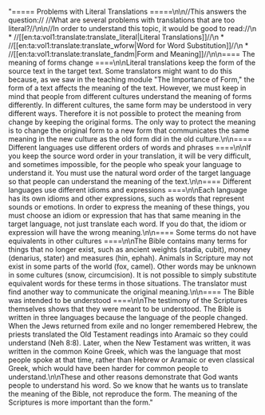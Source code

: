 "===== Problems with Literal Translations =====\n\n//This answers the question:// //What are several problems with translations that are too literal?//\n\n//In order to understand this topic, it would be good to read://\n  * //[[en:ta:vol1:translate:translate_literal|Literal Translations]]//\n  * //[[en:ta:vol1:translate:translate_wforw|Word for Word Substitution]]//\n  * //[[en:ta:vol1:translate:translate_fandm|Form and Meaning]]//\n\n==== The meaning of forms change ====\n\nLiteral translations keep the form of the source text in the target text. Some translators might want to do this because, as we saw in the teaching module \"The Importance of Form,\" the form of a text affects the meaning of the text. However, we must keep in mind that people from different cultures understand the meaning of forms differently. In different cultures, the same form may be understood in very different ways. Therefore it is not possible to protect the meaning from change by keeping the original forms. The only way to protect the meaning is to change the original form to a new form that communicates the same meaning in the new culture as the old form did in the old culture.\n\n==== Different languages use different orders of words and phrases ====\n\nIf you keep the source word order in  your translation, it will be very difficult, and sometimes impossible, for the people who speak your language to understand it. You must use the natural word order of the target language so that people can understand the meaning of the text.\n\n==== Different languages use different idioms and expressions ====\n\nEach language has its own idioms and other expressions, such as words that represent sounds or emotions. In order to express the meaning of these things, you must choose an idiom or expression that has that same meaning in the target language, not just translate each word. If you do that, the idiom or expression will have the wrong meaning.\n\n==== Some terms do not have equivalents in other cultures ====\n\nThe Bible contains many terms for things that no longer exist, such as ancient weights (stadia, cubit), money (denarius, stater) and measures (hin, ephah). Animals in Scripture may not exist in some parts of the world (fox, camel). Other words may be unknown in some cultures (snow, circumcision). It is not possible to simply substitute equivalent words for these terms in those situations. The translator must find another way to communicate the original meaning.\n\n==== The Bible was intended to be understood ====\n\nThe testimony of the Scriptures themselves shows that they were meant to be understood. The Bible is written in three languages because the language of the people changed. When the Jews returned from exile and no longer remembered Hebrew, the priests translated the Old Testament readings into Aramaic so they could understand (Neh 8:8). Later, when the New Testament was written, it was written in the common Koine Greek, which was the language that most people spoke at that time, rather than Hebrew or Aramaic or even classical Greek, which would have been harder for common people to understand.\n\nThese and other reasons demonstrate that God wants people to understand his word. So we know that he wants us to translate the meaning of the Bible, not reproduce the form. The meaning of the Scriptures is more important than the form."
